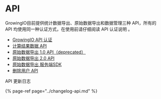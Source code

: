 # API

GrowingIO目前提供统计数据导出、原始数据导出和数据管理三种 API，所有的 API 均使用同一种认证方式，在使用前请仔细阅读 API 认证说明 。

* [GrowingIO API 认证](authentication.md)
* [计算结果数据 API](reporting-api.md)
* [原始数据导出 1.0 API（deprecated）](raw-data-export-1.0.md)
* [原始数据导出 2.0 API](raw-data-export-1.0.md)
* [原始数据导出 服务端SDK]()
* [删除用户 API](delete-visitor-api.md)

API 更新日志

{% page-ref page="../changelog-api.md" %}

  




